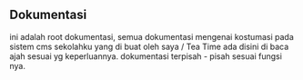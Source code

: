 ## Dokumentasi

ini adalah root dokumentasi, semua dokumentasi mengenai kostumasi pada sistem cms sekolahku yang di buat oleh saya / Tea Time ada disini
di baca ajah sesuai yg keperluannya. dokumentasi terpisah - pisah sesuai fungsi nya.
